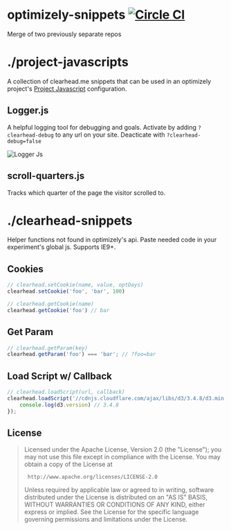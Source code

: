 # optimizely-snippets [![Circle CI](https://circleci.com/gh/clearhead/optimizely-snippets/tree/master.svg?style=svg)](https://circleci.com/gh/clearhead/optimizely-snippets/tree/master)

Merge of two previously separate repos

./project-javascripts
=====================

A collection of clearhead.me snippets that can be used in an optimizely project's [Project Javascript](https://community.optimizely.com/t5/Product-What-s-New/A-new-feature-to-help-you-run-advanced-experiments-faster/ba-p/8739) configuration.

## Logger.js

A helpful logging tool for debugging and goals. Activate by adding `?clearhead-debug` to any url on your site. Deacticate with `?clearhead-debug=false`

![Logger Js](http://i.imgur.com/JkhJOih.gif)

## scroll-quarters.js

Tracks which quarter of the page the visitor scrolled to.


./clearhead-snippets
====================

Helper functions not found in optimizely's api. Paste needed code in your experiment's global js. Supports IE9+.

## Cookies ##

```javascript
// clearhead.setCookie(name, value, optDays)
clearhead.setCookie('foo', 'bar', 100)

// clearhead.getCookie(name)
clearhead.getCookie('foo') // bar
```

## Get Param

```javascript
// clearhead.getParam(key)
clearhead.getParam('foo') === 'bar'; // ?foo=bar
```

## Load Script w/ Callback ##

```javascript
// clearhead.loadScript(url, callback)
clearhead.loadScript('//cdnjs.cloudflare.com/ajax/libs/d3/3.4.8/d3.min.js', function () {
	console.log(d3.version) // 3.4.8
});
```

## License ##

> Licensed under the Apache License, Version 2.0 (the "License");
> you may not use this file except in compliance with the License.
> You may obtain a copy of the License at
>
>      http://www.apache.org/licenses/LICENSE-2.0
>
> Unless required by applicable law or agreed to in writing, software
> distributed under the License is distributed on an "AS IS" BASIS,
> WITHOUT WARRANTIES OR CONDITIONS OF ANY KIND, either express or implied.
> See the License for the specific language governing permissions and
> limitations under the License.
